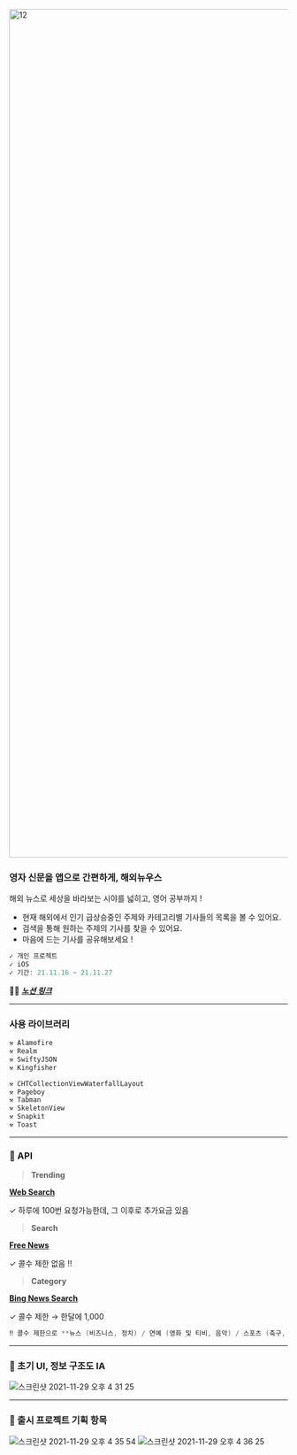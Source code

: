 
<img width="1534" alt="12" src="https://user-images.githubusercontent.com/74236080/143826875-c12c807d-0b03-4c25-8e97-38b79119164d.png">


### 영자 신문을 앱으로 간편하게, 해외뉴우스

해외 뉴스로 세상을 바라보는 시야를 넓히고, 영어 공부까지 !

- 현재 해외에서 인기 급상승중인 주제와 카테고리별 기사들의 목록을 볼 수 있어요.
- 검색을 통해 원하는 주제의 기사를 찾을 수 있어요.
- 마음에 드는 기사를 공유해보세요 !

```swift
✓ 개인 프로젝트
✓ iOS
✓ 기간: 21.11.16 ~ 21.11.27
```

💁🏻 [***노션 링크***](https://www.notion.so/912caceec73d480982e656c018594c7d)

--- 

### 사용 라이브러리

```swift
⚒ Alamofire
⚒ Realm
⚒ SwiftyJSON
⚒ Kingfisher

⚒ CHTCollectionViewWaterfallLayout
⚒ Pageboy
⚒ Tabman
⚒ SkeletonView
⚒ Snapkit
⚒ Toast
```
---

### 📌  API

> **Trending**
> 

**[Web Search](https://rapidapi.com/contextualwebsearch/api/web-search/)**

✓ 하루에 100번 요청가능한데, 그 이후로 추가요금 있음



> **Search**
> 

**[Free News](https://rapidapi.com/newscatcher-api-newscatcher-api-default/api/free-news/)**

✓ 콜수 제한 없음 !!



> **Category**
> 

**[Bing News Search](https://rapidapi.com/microsoft-azure-org-microsoft-cognitive-services/api/bing-news-search1/)**

✓ 콜수 제한 → 한달에 1,000

```swift
‼️ 콜수 제한으로 **뉴스 (비즈니스, 정치) / 연예 (영화 및 티비, 음악) / 스포츠 (축구, 농구, 야구) / 테크놀로지 (테크, 과학)** 만 제공
```
---


### 📌  초기 UI, 정보 구조도 IA

![스크린샷 2021-11-29 오후 4 31 25](https://user-images.githubusercontent.com/74236080/143826251-c4894ed3-3b15-4a57-a4c4-b4615016cc5b.png)


---

### 📌  출시 프로젝트 기획 항목


![스크린샷 2021-11-29 오후 4 35 54](https://user-images.githubusercontent.com/74236080/143828766-ab66aeb8-9222-437d-9859-6bdbda7cf020.png)
![스크린샷 2021-11-29 오후 4 36 25](https://user-images.githubusercontent.com/74236080/143828775-3d7f08a4-8a97-44df-b8e3-d1b83a8a6cb2.png)


